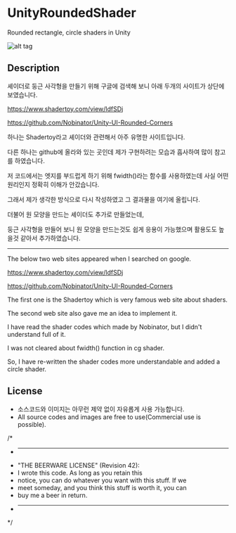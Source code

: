 # UnityRoundedShader
Rounded rectangle, circle shaders in Unity

![alt tag](https://github.com/sunduk/UnityRoundedShader/blob/master/screenshot.png?raw=true)

## Description
셰이더로 둥근 사각형을 만들기 위해 구글에 검색해 보니 아래 두개의 사이트가 상단에 보였습니다.

https://www.shadertoy.com/view/ldfSDj

https://github.com/Nobinator/Unity-UI-Rounded-Corners

하나는 Shadertoy라고 셰이더와 관련해서 아주 유명한 사이트입니다.

다른 하나는 github에 올라와 있는 곳인데 제가 구현하려는 모습과 흡사하여 많이 참고를 하였습니다.

저 코드에서는 엣지를 부드럽게 하기 위해 fwidth()라는 함수를 사용하였는데 사실 어떤 원리인지 정확히 이해가 안갔습니다.

그래서 제가 생각한 방식으로 다시 작성하였고 그 결과물을 여기에 올립니다.

더불어 원 모양을 만드는 셰이더도 추가로 만들었는데,

둥근 사각형을 만들어 보니 원 모양을 만드는것도 쉽게 응용이 가능했으며 활용도도 높을것 같아서 추가하였습니다.


-----


The below two web sites appeared when I searched on google.

https://www.shadertoy.com/view/ldfSDj

https://github.com/Nobinator/Unity-UI-Rounded-Corners


The first one is the Shadertoy which is very famous web site about shaders.

The second web site also gave me an idea to implement it.

I have read the shader codes which made by Nobinator, but I didn't understand full of it.

I was not cleared about fwidth() function in cg shader.

So, I have re-written the shader codes more understandable and added a circle shader.


## License
- 소스코드와 이미지는 아무런 제약 없이 자유롭게 사용 가능합니다.
- All source codes and images are free to use(Commercial use is possible).

/*
 * ------------------------------------------------------------
 * "THE BEERWARE LICENSE" (Revision 42):
 * I wrote this code. As long as you retain this 
 * notice, you can do whatever you want with this stuff. If we
 * meet someday, and you think this stuff is worth it, you can
 * buy me a beer in return.
 * ------------------------------------------------------------
 */
 
